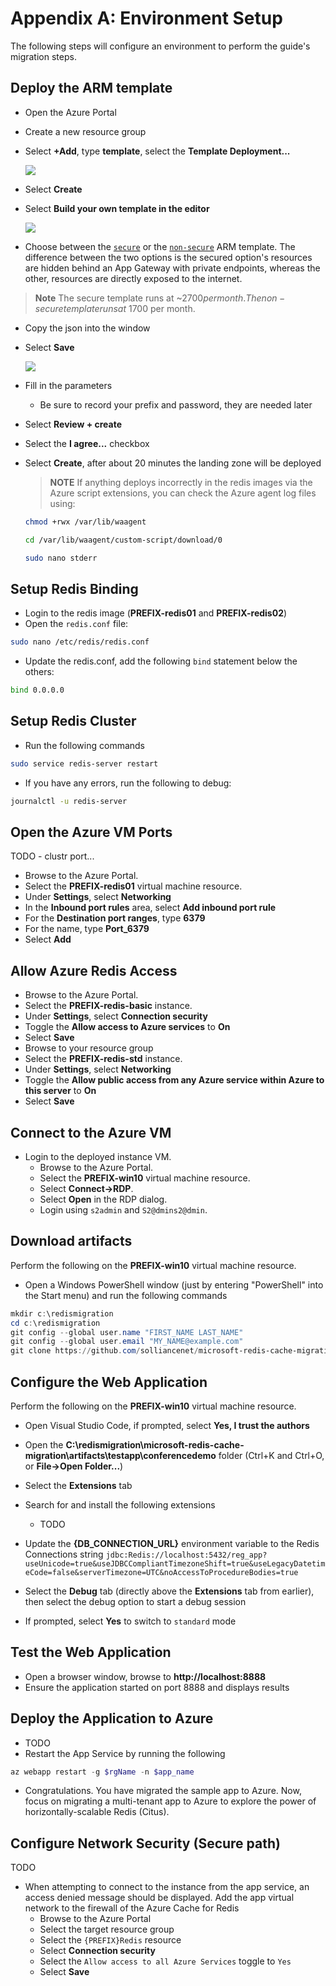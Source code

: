 # Appendix A: Environment Setup

The following steps will configure an environment to perform the guide's migration steps.

## Deploy the ARM template

- Open the Azure Portal
- Create a new resource group
- Select **+Add**, type **template**, select the **Template Deployment...**

  ![](media/00_Template_Deployment.png)

- Select **Create**
- Select **Build your own template in the editor**

  ![](media/00_Build_Template_In_Editor.png)

- Choose between the [`secure`](../artifacts/template-secure.json) or the [`non-secure`](../artifacts/template.json) ARM template.  The difference between the two options is the secured option's resources are hidden behind an App Gateway with private endpoints, whereas the other, resources are directly exposed to the internet.

> **Note** The secure template runs at ~$2700 per month.  The non-secure template runs at ~$1700 per month.

- Copy the json into the window
- Select **Save**

  ![](media/00_Putting_Template_In_Editor.png)

- Fill in the parameters
  - Be sure to record your prefix and password, they are needed later
- Select **Review + create**
- Select the **I agree...** checkbox
- Select **Create**, after about 20 minutes the landing zone will be deployed

  > **NOTE** If anything deploys incorrectly in the redis images via the Azure script extensions, you can check the Azure agent log files using:

  ```bash
  chmod +rwx /var/lib/waagent

  cd /var/lib/waagent/custom-script/download/0

  sudo nano stderr
  ```

## Setup Redis Binding

- Login to the redis image (**PREFIX-redis01** and **PREFIX-redis02**)
- Open the `redis.conf` file:

```bash
sudo nano /etc/redis/redis.conf
```

- Update the redis.conf, add the following `bind` statement below the others:

```bash
bind 0.0.0.0
```

## Setup Redis Cluster

- Run the following commands

```bash
sudo service redis-server restart
```

- If you have any errors, run the following to debug:

```bash
journalctl -u redis-server
```

## Open the Azure VM Ports

TODO  - clustr port...

- Browse to the Azure Portal.
- Select the **PREFIX-redis01** virtual machine resource.
- Under **Settings**, select **Networking**
- In the **Inbound port rules** area, select **Add inbound port rule**
- For the **Destination port ranges**, type **6379**
- For the name, type **Port_6379**
- Select **Add**

## Allow Azure Redis Access

- Browse to the Azure Portal.
- Select the **PREFIX-redis-basic** instance.
- Under **Settings**, select **Connection security**
- Toggle the **Allow access to Azure services** to **On**
- Select **Save**
- Browse to your resource group
- Select the **PREFIX-redis-std** instance.
- Under **Settings**, select **Networking**
- Toggle the **Allow public access from any Azure service within Azure to this server** to **On**
- Select **Save**

## Connect to the Azure VM

- Login to the deployed instance VM.
  - Browse to the Azure Portal.
  - Select the **PREFIX-win10** virtual machine resource.
  - Select **Connect->RDP**.
  - Select **Open** in the RDP dialog.
  - Login using `s2admin` and `S2@dmins2@dmin`.
  
## Download artifacts

Perform the following on the **PREFIX-win10** virtual machine resource.

- Open a Windows PowerShell window (just by entering "PowerShell" into the Start menu) and run the following commands

```PowerShell
mkdir c:\redismigration
cd c:\redismigration
git config --global user.name "FIRST_NAME LAST_NAME"
git config --global user.email "MY_NAME@example.com"
git clone https://github.com/solliancenet/microsoft-redis-cache-migration 
```

## Configure the Web Application

Perform the following on the **PREFIX-win10** virtual machine resource.

- Open Visual Studio Code, if prompted, select **Yes, I trust the authors**
- Open the **C:\redismigration\microsoft-redis-cache-migration\artifacts\testapp\conferencedemo** folder (Ctrl+K and Ctrl+O, or **File->Open Folder...**)
- Select the **Extensions** tab
- Search for and install the following extensions
  - TODO

- Update the **{DB_CONNECTION_URL}** environment variable to the Redis Connections string `jdbc:Redis://localhost:5432/reg_app?useUnicode=true&useJDBCCompliantTimezoneShift=true&useLegacyDatetimeCode=false&serverTimezone=UTC&noAccessToProcedureBodies=true`
- Select the **Debug** tab (directly above the **Extensions** tab from earlier), then select the debug option to start a debug session
- If prompted, select **Yes** to switch to `standard` mode

## Test the Web Application

- Open a browser window, browse to **http://localhost:8888**
- Ensure the application started on port 8888 and displays results

## Deploy the Application to Azure

- TODO
- Restart the App Service by running the following

```PowerShell
az webapp restart -g $rgName -n $app_name
```

- Congratulations. You have migrated the sample app to Azure. Now, focus on migrating a multi-tenant app to Azure to explore the power of horizontally-scalable Redis (Citus).

## Configure Network Security (Secure path)

TODO

- When attempting to connect to the instance from the app service, an access denied message should be displayed. Add the app virtual network to the firewall of the Azure Cache for Redis
  - Browse to the Azure Portal
  - Select the target resource group
  - Select the `{PREFIX}Redis` resource
  - Select **Connection security**
  - Select the `Allow access to all Azure Services` toggle to `Yes`
  - Select **Save**
